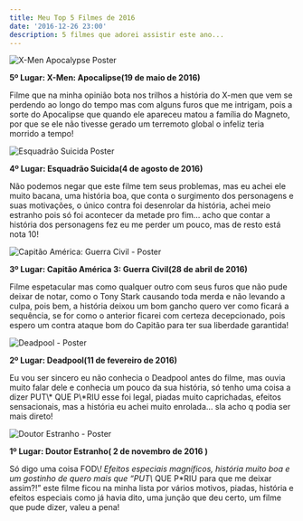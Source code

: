 ```yaml
---
title: Meu Top 5 Filmes de 2016
date: '2016-12-26 23:00'
description: 5 filmes que adorei assistir este ano...
---
```

![X-Men Apocalypse Poster](/images/xman-apocalipsy.jpg "X-Men Apocalypse Poster")

**5º Lugar: X-Men: Apocalipse(19 de maio de 2016)**

Filme que na minha opinião bota nos trilhos a história do X-men que vem se perdendo ao longo do tempo mas com alguns furos que me intrigam, pois a sorte do Apocalipse que quando ele apareceu matou a família do Magneto, por que se ele não tivesse gerado um terremoto global o infeliz teria morrido a tempo!

![Esquadrão Suicida Poster](/images/esquadrao-suicida-poster.jpg "Esquadrão Suicida Poster")

**4º Lugar: Esquadrão Suicida(4 de agosto de 2016)**

Não podemos negar que este filme tem seus problemas, mas eu achei ele muito bacana, uma história boa, que conta o surgimento dos personagens e suas motivações, o único contra foi desenrolar da história, achei meio estranho pois só foi acontecer da metade pro fim… acho que contar a história dos personagens fez eu me perder um pouco, mas de resto está nota 10!

![Capitão América: Guerra Civil - Poster](/images/capitao-america-3-poster.jpg "Capitão América: Guerra Civil - Poster")

**3º Lugar: Capitão América 3: Guerra Civil(28 de abril de 2016)**

Filme espetacular mas como qualquer outro com seus furos que não pude deixar de notar, como o Tony Stark causando toda merda e não levando a culpa, pois bem, a história deixou um bom gancho quero ver como ficará a sequência, se for como o anterior ficarei com certeza decepcionado, pois espero um contra ataque bom do Capitão para ter sua liberdade garantida!

![Deadpool - Poster](/images/deadpool-poster.jpg "Deadpool - Poster")

**2º Lugar: Deadpool(11 de fevereiro de 2016)**

Eu vou ser sincero eu não conhecia o Deadpool antes do filme, mas ouvia muito falar dele e conhecia um pouco da sua história, só tenho uma coisa a dizer PUT\\* QUE P\\*RIU esse foi legal, piadas muito caprichadas, efeitos sensacionais, mas a história eu achei muito enrolada… sla acho q podia ser mais direto!

![Doutor Estranho - Poster](/images/doctor-stranger-poster.jpg "Doutor Estranho - Poster")

**1º Lugar: Doutor Estranho( 2 de novembro de 2016 )**

Só digo uma coisa FOD\\*! Efeitos especiais magníficos, história muito boa e um gostinho de quero mais que “PUT\\* QUE P*RIU para que me deixar assim?!” este filme ficou na minha lista por vários motivos, piadas, história e efeitos especiais como já havia dito, uma junção que deu certo, um filme que pude dizer, valeu a pena!
